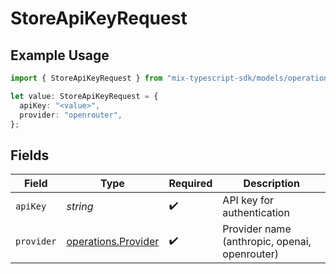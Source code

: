# StoreApiKeyRequest

## Example Usage

```typescript
import { StoreApiKeyRequest } from "mix-typescript-sdk/models/operations";

let value: StoreApiKeyRequest = {
  apiKey: "<value>",
  provider: "openrouter",
};
```

## Fields

| Field                                                      | Type                                                       | Required                                                   | Description                                                |
| ---------------------------------------------------------- | ---------------------------------------------------------- | ---------------------------------------------------------- | ---------------------------------------------------------- |
| `apiKey`                                                   | *string*                                                   | :heavy_check_mark:                                         | API key for authentication                                 |
| `provider`                                                 | [operations.Provider](../../models/operations/provider.md) | :heavy_check_mark:                                         | Provider name (anthropic, openai, openrouter)              |